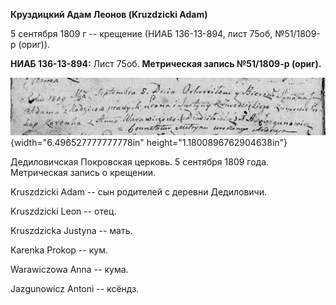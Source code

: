 **Круздицкий Адам Леонов (Kruzdzicki Adam)**

5 сентября 1809 г -- крещение (НИАБ 136-13-894, лист 75об, №51/1809-р
(ориг)).

**НИАБ 136-13-894:** Лист 75об. **Метрическая запись №51/1809-р
(ориг).**

![](./media/9fa13c672eff89a7b417dde765b6868570ace71a.png){width="6.496527777777778in"
height="1.1800896762904638in"}

Дедиловичская Покровская церковь. 5 сентября 1809 года. Метрическая
запись о крещении.

Kruszdzicki Adam -- сын родителей с деревни Дедиловичи.

Kruszdzicki Leon -- отец.

Kruszdzicka Justyna -- мать.

Karenka Prokop -- кум.

Warawiczowa Anna -- кума.

Jazgunowicz Antoni -- ксёндз.
